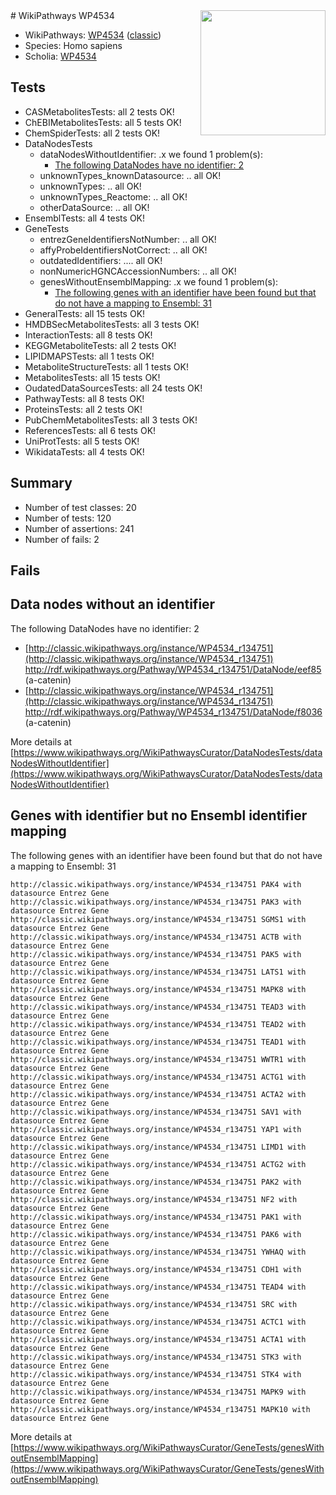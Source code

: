 <img style="float: right; width: 200px" src="https://upload.wikimedia.org/wikipedia/commons/thumb/8/83/Wplogo_with_text_500.png/640px-Wplogo_with_text_500.png" />
# WikiPathways WP4534

* WikiPathways: [WP4534](https://wikipathways.org/pathways/WP4534) ([classic](https://classic.wikipathways.org/instance/WP4534))
* Species: Homo sapiens
* Scholia: [WP4534](https://scholia.toolforge.org/wikipathways/WP4534)
## Tests
* CASMetabolitesTests: all 2 tests OK!
* ChEBIMetabolitesTests: all 5 tests OK!
* ChemSpiderTests: all 2 tests OK!
* DataNodesTests
    * dataNodesWithoutIdentifier: .x we found 1 problem(s):
        * [The following DataNodes have no identifier: 2](#d2d32fa1)
    * unknownTypes_knownDatasource: .. all OK!
    * unknownTypes: .. all OK!
    * unknownTypes_Reactome: .. all OK!
    * otherDataSource: .. all OK!
* EnsemblTests: all 4 tests OK!
* GeneTests
    * entrezGeneIdentifiersNotNumber: .. all OK!
    * affyProbeIdentifiersNotCorrect: .. all OK!
    * outdatedIdentifiers: .... all OK!
    * nonNumericHGNCAccessionNumbers: .. all OK!
    * genesWithoutEnsemblMapping: .x we found 1 problem(s):
        * [The following genes with an identifier have been found but that do not have a mapping to Ensembl: 31](#c4e5434c)
* GeneralTests: all 15 tests OK!
* HMDBSecMetabolitesTests: all 3 tests OK!
* InteractionTests: all 8 tests OK!
* KEGGMetaboliteTests: all 2 tests OK!
* LIPIDMAPSTests: all 1 tests OK!
* MetaboliteStructureTests: all 1 tests OK!
* MetabolitesTests: all 15 tests OK!
* OudatedDataSourcesTests: all 24 tests OK!
* PathwayTests: all 8 tests OK!
* ProteinsTests: all 2 tests OK!
* PubChemMetabolitesTests: all 3 tests OK!
* ReferencesTests: all 6 tests OK!
* UniProtTests: all 5 tests OK!
* WikidataTests: all 4 tests OK!


## Summary

* Number of test classes: 20
* Number of tests: 120
* Number of assertions: 241
* Number of fails: 2

## Fails

<a name="d2d32fa1" />

## Data nodes without an identifier

The following DataNodes have no identifier: 2

* [http://classic.wikipathways.org/instance/WP4534_r134751](http://classic.wikipathways.org/instance/WP4534_r134751) http://rdf.wikipathways.org/Pathway/WP4534_r134751/DataNode/eef85 (a-catenin)
* [http://classic.wikipathways.org/instance/WP4534_r134751](http://classic.wikipathways.org/instance/WP4534_r134751) http://rdf.wikipathways.org/Pathway/WP4534_r134751/DataNode/f8036 (a-catenin)


More details at [https://www.wikipathways.org/WikiPathwaysCurator/DataNodesTests/dataNodesWithoutIdentifier](https://www.wikipathways.org/WikiPathwaysCurator/DataNodesTests/dataNodesWithoutIdentifier)

<a name="c4e5434c" />

## Genes with identifier but no Ensembl identifier mapping

The following genes with an identifier have been found but that do not have a mapping to Ensembl: 31
```
http://classic.wikipathways.org/instance/WP4534_r134751 PAK4 with datasource Entrez Gene
http://classic.wikipathways.org/instance/WP4534_r134751 PAK3 with datasource Entrez Gene
http://classic.wikipathways.org/instance/WP4534_r134751 SGMS1 with datasource Entrez Gene
http://classic.wikipathways.org/instance/WP4534_r134751 ACTB with datasource Entrez Gene
http://classic.wikipathways.org/instance/WP4534_r134751 PAK5 with datasource Entrez Gene
http://classic.wikipathways.org/instance/WP4534_r134751 LATS1 with datasource Entrez Gene
http://classic.wikipathways.org/instance/WP4534_r134751 MAPK8 with datasource Entrez Gene
http://classic.wikipathways.org/instance/WP4534_r134751 TEAD3 with datasource Entrez Gene
http://classic.wikipathways.org/instance/WP4534_r134751 TEAD2 with datasource Entrez Gene
http://classic.wikipathways.org/instance/WP4534_r134751 TEAD1 with datasource Entrez Gene
http://classic.wikipathways.org/instance/WP4534_r134751 WWTR1 with datasource Entrez Gene
http://classic.wikipathways.org/instance/WP4534_r134751 ACTG1 with datasource Entrez Gene
http://classic.wikipathways.org/instance/WP4534_r134751 ACTA2 with datasource Entrez Gene
http://classic.wikipathways.org/instance/WP4534_r134751 SAV1 with datasource Entrez Gene
http://classic.wikipathways.org/instance/WP4534_r134751 YAP1 with datasource Entrez Gene
http://classic.wikipathways.org/instance/WP4534_r134751 LIMD1 with datasource Entrez Gene
http://classic.wikipathways.org/instance/WP4534_r134751 ACTG2 with datasource Entrez Gene
http://classic.wikipathways.org/instance/WP4534_r134751 PAK2 with datasource Entrez Gene
http://classic.wikipathways.org/instance/WP4534_r134751 NF2 with datasource Entrez Gene
http://classic.wikipathways.org/instance/WP4534_r134751 PAK1 with datasource Entrez Gene
http://classic.wikipathways.org/instance/WP4534_r134751 PAK6 with datasource Entrez Gene
http://classic.wikipathways.org/instance/WP4534_r134751 YWHAQ with datasource Entrez Gene
http://classic.wikipathways.org/instance/WP4534_r134751 CDH1 with datasource Entrez Gene
http://classic.wikipathways.org/instance/WP4534_r134751 TEAD4 with datasource Entrez Gene
http://classic.wikipathways.org/instance/WP4534_r134751 SRC with datasource Entrez Gene
http://classic.wikipathways.org/instance/WP4534_r134751 ACTC1 with datasource Entrez Gene
http://classic.wikipathways.org/instance/WP4534_r134751 ACTA1 with datasource Entrez Gene
http://classic.wikipathways.org/instance/WP4534_r134751 STK3 with datasource Entrez Gene
http://classic.wikipathways.org/instance/WP4534_r134751 STK4 with datasource Entrez Gene
http://classic.wikipathways.org/instance/WP4534_r134751 MAPK9 with datasource Entrez Gene
http://classic.wikipathways.org/instance/WP4534_r134751 MAPK10 with datasource Entrez Gene
```

More details at [https://www.wikipathways.org/WikiPathwaysCurator/GeneTests/genesWithoutEnsemblMapping](https://www.wikipathways.org/WikiPathwaysCurator/GeneTests/genesWithoutEnsemblMapping)

